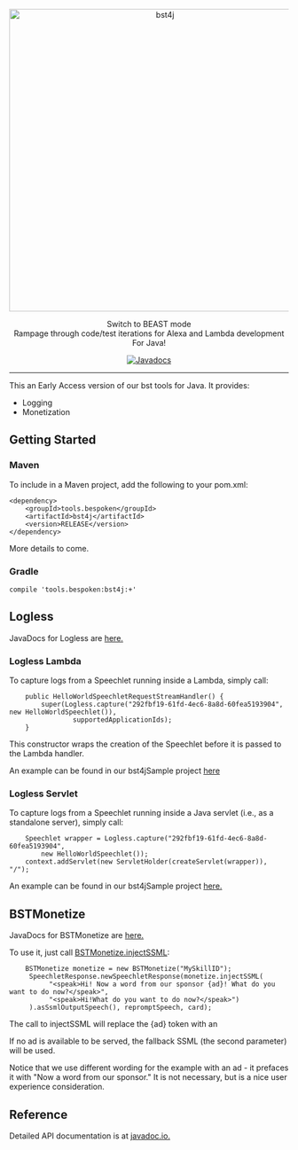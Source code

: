 <p align="center">
  <a href="https://bespoken.tools/">
    <img alt="bst4j" src="https://bespoken.tools/assets/bst-cli-9f9b8d685e450d33985b23d86505ffd7217635305f126625bc992b0865ff7a4d.png" width="546">
  </a>
</p>

<p align="center">
  Switch to BEAST mode<br>
  Rampage through code/test iterations for Alexa and Lambda development<br>
  For Java!
</p>

<p align="center">
    <a href="https://www.javadoc.io/doc/tools.bespoken/bst4j">
        <img src="https://www.javadoc.io/badge/tools.bespoken/bst4j.svg" alt="Javadocs">
    </a>
</p>

---
This an Early Access version of our bst tools for Java. It provides:
* Logging
* Monetization

## Getting Started
### Maven
To include in a Maven project, add the following to your pom.xml:  
```
<dependency>
    <groupId>tools.bespoken</groupId>
    <artifactId>bst4j</artifactId>
    <version>RELEASE</version>
</dependency>
```
More details to come.

### Gradle
```
compile 'tools.bespoken:bst4j:+'
```

## Logless
JavaDocs for Logless are [here.](https://static.javadoc.io/tools.bespoken/bst4j/0.1.18/tools/bespoken/logless/Logless.html)

### Logless Lambda
To capture logs from a Speechlet running inside a Lambda, simply call:  
```
    public HelloWorldSpeechletRequestStreamHandler() {
        super(Logless.capture("292fbf19-61fd-4ec6-8a8d-60fea5193904", new HelloWorldSpeechlet()),
                supportedApplicationIds);
    }
```
This constructor wraps the creation of the Speechlet before it is passed to the Lambda handler.

An example can be found in our bst4jSample project [here](https://github.com/bespoken/bst4jSample/blob/master/src/main/java/tools/bespoken/sample/HelloWorldSpeechletRequestStreamHandler.java#L39)

### Logless Servlet
To capture logs from a Speechlet running inside a Java servlet (i.e., as a standalone server), simply call:  
```
    Speechlet wrapper = Logless.capture("292fbf19-61fd-4ec6-8a8d-60fea5193904", 
        new HelloWorldSpeechlet());
    context.addServlet(new ServletHolder(createServlet(wrapper)), "/");
```

An example can be found in our bst4jSample project [here.](https://github.com/bespoken/bst4jSample/blob/master/src/main/java/tools/bespoken/sample/Launcher.java#L58)

## BSTMonetize
JavaDocs for BSTMonetize are [here.](https://static.javadoc.io/tools.bespoken/bst4j/0.1.18/tools/bespoken/client/BSTMonetize.html)

To use it, just call [BSTMonetize.injectSSML](https://static.javadoc.io/tools.bespoken/bst4j/0.1.18/tools/bespoken/client/BSTMonetize.html#injectSSML-java.lang.String-java.lang.String-):
```
    BSTMonetize monetize = new BSTMonetize("MySkillID");
     SpeechletResponse.newSpeechletResponse(monetize.injectSSML(
          "<speak>Hi! Now a word from our sponsor {ad}! What do you want to do now?</speak>",
          "<speak>Hi!What do you want to do now?</speak>")
     ).asSsmlOutputSpeech(), repromptSpeech, card);
```

The call to injectSSML will replace the {ad} token with an <audio> tag for the advertisement.

If no ad is available to be served, the fallback SSML (the second parameter) will be used.

Notice that we use different wording for the example with an ad - it prefaces it with "Now a word from our sponsor." 
It is not necessary, but is a nice user experience consideration.

## Reference
Detailed API documentation is at [javadoc.io.](https://www.javadoc.io/doc/tools.bespoken/bst4j/)
